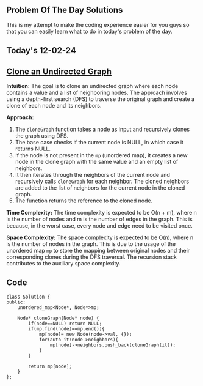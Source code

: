 ## Problem Of The Day Solutions

This is my attempt to make the coding experience easier for you guys so that you can easily learn what to do in today's problem of the day.

## Today's 12-02-24 
## [Clone an Undirected Graph](https://www.geeksforgeeks.org/problems/clone-graph/1)

**Intuition:**
The goal is to clone an undirected graph where each node contains a value and a list of neighboring nodes. The approach involves using a depth-first search (DFS) to traverse the original graph and create a clone of each node and its neighbors.

**Approach:**
1. The `cloneGraph` function takes a node as input and recursively clones the graph using DFS.
2. The base case checks if the current node is NULL, in which case it returns NULL.
3. If the node is not present in the `mp` (unordered map), it creates a new node in the clone graph with the same value and an empty list of neighbors.
4. It then iterates through the neighbors of the current node and recursively calls `cloneGraph` for each neighbor. The cloned neighbors are added to the list of neighbors for the current node in the cloned graph.
5. The function returns the reference to the cloned node.

**Time Complexity:**
The time complexity is expected to be O(n + m), where n is the number of nodes and m is the number of edges in the graph. This is because, in the worst case, every node and edge need to be visited once.

**Space Complexity:**
The space complexity is expected to be O(n), where n is the number of nodes in the graph. This is due to the usage of the unordered map `mp` to store the mapping between original nodes and their corresponding clones during the DFS traversal. The recursion stack contributes to the auxiliary space complexity.


## Code 

```
class Solution {
public:
    unordered_map<Node*, Node*>mp;

    Node* cloneGraph(Node* node) {
        if(node==NULL) return NULL;
        if(mp.find(node)==mp.end()){
            mp[node]= new Node(node->val, {});
            for(auto it:node->neighbors){
                mp[node]->neighbors.push_back(cloneGraph(it));
            }
        }
        
        return mp[node]; 
    }
};
    
```
